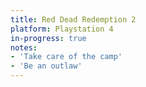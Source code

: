 ```yaml
---
title: Red Dead Redemption 2
platform: Playstation 4
in-progress: true
notes:
- 'Take care of the camp'
- 'Be an outlaw'
---
```

